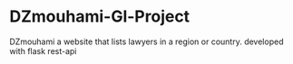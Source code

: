 # DZmouhami-Gl-Project
DZmouhami a website that lists lawyers in a region or country. developed with flask rest-api

